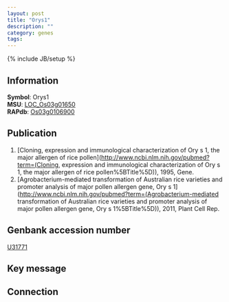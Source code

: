 ```yaml
---
layout: post
title: "Orys1"
description: ""
category: genes
tags: 
---
```

{% include JB/setup %}

## Information
__Symbol__: Orys1  
__MSU__: [LOC_Os03g01650](http://rice.plantbiology.msu.edu/cgi-bin/ORF_infopage.cgi?orf=LOC_Os03g01650)  
__RAPdb__: [Os03g0106900](http://rapdb.dna.affrc.go.jp/viewer/gbrowse_details/irgsp1?name=Os03g0106900)  

## Publication
1. [Cloning, expression and immunological characterization of Ory s 1, the major allergen of rice pollen](http://www.ncbi.nlm.nih.gov/pubmed?term=(Cloning, expression and immunological characterization of Ory s 1, the major allergen of rice pollen%5BTitle%5D)), 1995, Gene.
2. [Agrobacterium-mediated transformation of Australian rice varieties and promoter analysis of major pollen allergen gene, Ory s 1](http://www.ncbi.nlm.nih.gov/pubmed?term=(Agrobacterium-mediated transformation of Australian rice varieties and promoter analysis of major pollen allergen gene, Ory s 1%5BTitle%5D)), 2011, Plant Cell Rep.

## Genbank accession number
[U31771](http://www.ncbi.nlm.nih.gov/nuccore/U31771)

## Key message

## Connection



